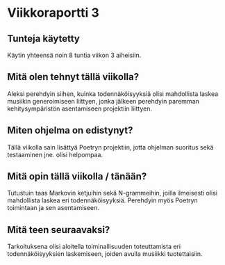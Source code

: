 # Viikkoraportti 3

## Tunteja käytetty
Käytin yhteensä noin 8 tuntia viikon 3 aiheisiin.

## Mitä olen tehnyt tällä viikolla?
Aleksi perehdyin siihen, kuinka todennäköisyyksiä olisi mahdollista laskea musiikin generoimiseen liittyen, jonka jälkeen perehdyin paremman kehitysympäristön asentamiseen projektiin liittyen.

## Miten ohjelma on edistynyt?
Tällä viikolla sain lisättyä Poetryn projektiin, jotta ohjelman suoritus sekä testaaminen jne. olisi helpompaa.

## Mitä opin tällä viikolla / tänään?
Tutustuin taas Markovin ketjuihin sekä N-grammeihin, joilla ilmeisesti olisi mahdollista laskea eri todennäköisyyksiä. Perehdyin myös Poetryn toimintaan ja sen asentamiseen.

## Mitä teen seuraavaksi?
Tarkoituksena olisi aloitella toiminallisuuden toteuttamista eri todennäköisyyksien laskemiseen, joiden avulla musiikki tuotettaisiin.
